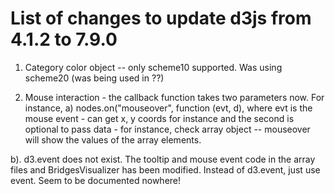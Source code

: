# List of changes to update d3js from 4.1.2 to 7.9.0

1. Category color object -- only scheme10 supported. Was using scheme20
(was being used in ??)

2. Mouse interaction - the callback function takes two parameters now. For 
instance, 
a) nodes.on("mouseover", function (evt, d), where evt is the mouse event - can
get x, y coords for instance and the second is optional to pass data - for
instance, check array object -- mouseover will show the values of the array
elements.

b). d3.event does not exist. The tooltip and mouse event code in the 
array files and BridgesVisualizer has been modified. Instead of d3.event, just use event. Seem to be documented nowhere!

			
